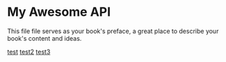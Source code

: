 # My Awesome API

This file file serves as your book's preface, a great place to describe your book's content and ideas.

[test](test.md)
[test2](test2.md)
[test3](test3.md)
